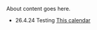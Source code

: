 About content goes here.

- 26.4.24 Testing [This calendar](https://open-web-calendar.hosted.quelltext.eu)
